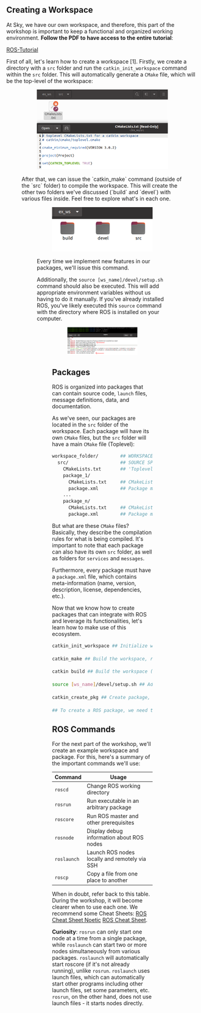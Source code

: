## Creating a Workspace

At Sky, we have our own workspace, and therefore, this part of the workshop is important to keep a functional and organized working environment. **Follow the PDF to have access to the entire tutorial**: 

[ROS-Tutorial](https://drive.google.com/file/d/1hPJ5KaIv_nZbkx0sQt1-MnMCX08tJG2P/view?usp=sharing)

First of all, let's learn how to create a workspace \[1\]. Firstly, we create a directory with a `src` folder and run the `catkin_init_workspace` command within the `src` folder. This will automatically generate a `CMake` file, which will be the top-level of the workspace:

<figure><figure style="text-align: center;"><img src="assets/workspace.png" alt="" width="400"><figcaption><p><em></em></p></figcaption></figure>

After that, we can issue the \`catkin_make\` command (outside of the \`src\` folder) to compile the workspace. This will create the other two folders we've discussed (\`build\` and \`devel\`) with various files inside. Feel free to explore what's in each one.

<figure><figure style="text-align: center;"><img src="assets/resultado.png" alt="" width="400"><figcaption><p><em></em></p></figcaption></figure>

Every time we implement new features in our packages, we'll issue this command.

Additionally, the `source [ws_name]/devel/setup.sh` command should also be executed. This will add appropriate environment variables without us having to do it manually. If you've already installed ROS, you've likely executed this `source` command with the directory where ROS is installed on your computer.

<figure><figure style="text-align: center;"><img src="assets/source.png" alt="" width="400"><figcaption><p><em></em></p></figcaption></figure>

## Packages

ROS is organized into packages that can contain source code, `launch` files, message definitions, data, and documentation.

As we've seen, our packages are located in the `src` folder of the workspace. Each package will have its own `CMake` files, but the `src` folder will have a main `CMake` file (Toplevel):

```bash
workspace_folder/        ## WORKSPACE
  src/                   ## SOURCE SPACE
    CMakeLists.txt       ## 'Toplevel' CMake file
    package_1/
      CMakeLists.txt     ## CMakeLists.txt file for package_1
      package.xml        ## Package manifest for package_1
    ...
    package_n/
      CMakeLists.txt     ## CMakeLists.txt file for package_n
      package.xml        ## Package manifest for package_n
```

But what are these `CMake` files? Basically, they describe the compilation rules for what is being compiled. It's important to note that each package can also have its own `src` folder, as well as folders for `services` and `messages`.

Furthermore, every package must have a `package.xml` file, which contains meta-information (name, version, description, license, dependencies, etc.).

Now that we know how to create packages that can integrate with ROS and leverage its functionalities, let's learn how to make use of this ecosystem.

```bash
catkin_init_workspace ## Initialize workspace, run inside src folder

catkin_make ## Build the workspace, run inside the ws

catkin build ## Build the workspace (allows other functionalities different from catkin_make, as we'll see later)

source [ws_name]/devel/setup.sh ## Add environment variables

catkin_create_pkg ## Create package, run inside src folder

## To create a ROS package, we need to declare its dependencies when creating it
```

## ROS Commands

For the next part of the workshop, we'll create an example workspace and package. For this, here's a summary of the important commands we'll use:

| **Command** | **Usage** |
|-------------|-----------|
| `roscd` | Change ROS working directory |
| `rosrun` | Run executable in an arbitrary package |
| `roscore` | Run ROS master and other prerequisites |
| `rosnode` | Display debug information about ROS nodes |
| `roslaunch` | Launch ROS nodes locally and remotely via SSH |
| `roscp` | Copy a file from one place to another |

When in doubt, refer back to this table. During the workshop, it will become clearer when to use each one. We recommend some Cheat Sheets: 
[ROS Cheat Sheet Noetic](https://gomarketing.ottomotors.com/l/92812/2023-03-22/92z4ql/92812/1679526697SkoPBmzi/ROS_Cheat_Sheet_Noetic.pdf) 
[ROS Cheat Sheet](https://mirror.umd.edu/roswiki/attachments/de/ROScheatsheet.pdf).

**Curiosity**: `rosrun` can only start one node at a time from a single package, while `roslaunch` can start two or more nodes simultaneously from various packages. `roslaunch` will automatically start roscore (if it's not already running), unlike `rosrun`. `roslaunch` uses launch files, which can automatically start other programs including other launch files, set some parameters, etc. `rosrun`, on the other hand, does not use launch files - it starts nodes directly.
